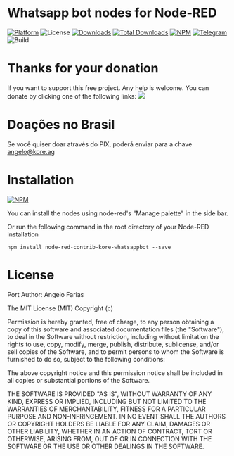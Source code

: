 # Whatsapp bot nodes for Node-RED
[![Platform](https://img.shields.io/badge/platform-Node--RED-red)](https://nodered.org)
![License](https://img.shields.io/github/license/windkh/node-red-contrib-kore-whatsappbot.svg)
[![Downloads](https://img.shields.io/npm/dm/node-red-contrib-kore-whatsappbot.svg)](https://www.npmjs.com/package/node-red-contrib-kore-whatsappbot)
[![Total Downloads](https://img.shields.io/npm/dt/node-red-contrib-kore-whatsappbot.svg)](https://www.npmjs.com/package/node-red-contrib-kore-whatsappbot)
[![NPM](https://img.shields.io/npm/v/node-red-contrib-kore-whatsappbot?logo=npm)](https://www.npmjs.org/package/node-red-contrib-kore-whatsappbot)
[![Telegram](https://img.shields.io/badge/Join-Telegram%20Chat-blue.svg?logo=telegram)](https://t.me/codechatBR)
![Build](https://img.shields.io/github/workflow/status/windkh/nnode-red-contrib-kore-whatsappbot/Node.js%20CI?event=push)



# Thanks for your donation
If you want to support this free project. Any help is welcome. You can donate by clicking one of the following links:
<a target="blank" href="https://www.paypal.com/donate/?hosted_button_id=86YR4JV5DGUW2"><img src="https://img.shields.io/badge/Donate-PayPal-blue.svg"/></a>


# Doações no Brasil
Se você quiser doar através do PIX, poderá enviar para a chave angelo@kore.ag


# Installation
[![NPM](https://nodei.co/npm/node-red-contrib-kore-whatsappbot.png?downloads=true)](https://nodei.co/npm/https://nodei.co/npm/node-red-contrib-kore-whatsappbot.png?downloads=true/)

You can install the nodes using node-red's "Manage palette" in the side bar.

Or run the following command in the root directory of your Node-RED installation

    npm install node-red-contrib-kore-whatsappbot --save



# License
Port Author: Angelo Farias


The MIT License (MIT)
Copyright (c) <year> <copyright holders>

Permission is hereby granted, free of charge, to any person obtaining a copy of this software and associated documentation files (the "Software"), to deal in the Software without restriction, including without limitation the rights to use, copy, modify, merge, publish, distribute, sublicense, and/or sell copies of the Software, and to permit persons to whom the Software is furnished to do so, subject to the following conditions:

The above copyright notice and this permission notice shall be included in all copies or substantial portions of the Software.

THE SOFTWARE IS PROVIDED "AS IS", WITHOUT WARRANTY OF ANY KIND, EXPRESS OR IMPLIED, INCLUDING BUT NOT LIMITED TO THE WARRANTIES OF MERCHANTABILITY, FITNESS FOR A PARTICULAR PURPOSE AND NON-INFRINGEMENT. IN NO EVENT SHALL THE AUTHORS OR COPYRIGHT HOLDERS BE LIABLE FOR ANY CLAIM, DAMAGES OR OTHER LIABILITY, WHETHER IN AN ACTION OF CONTRACT, TORT OR OTHERWISE, ARISING FROM, OUT OF OR IN CONNECTION WITH THE SOFTWARE OR THE USE OR OTHER DEALINGS IN THE SOFTWARE.